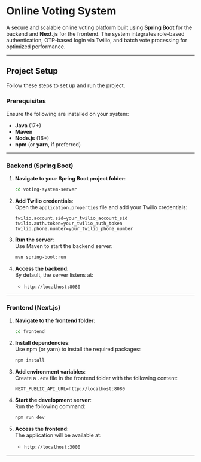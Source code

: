 # **Online Voting System**

A secure and scalable online voting platform built using **Spring Boot** for the backend and **Next.js** for the frontend. The system integrates role-based authentication, OTP-based login via Twilio, and batch vote processing for optimized performance.

---

## **Project Setup**

Follow these steps to set up and run the project.

### **Prerequisites**
Ensure the following are installed on your system:
- **Java** (17+)
- **Maven**
- **Node.js** (16+)
- **npm** (or **yarn**, if preferred)

---

### **Backend (Spring Boot)**

1. **Navigate to your Spring Boot project folder**:  
   ```bash
   cd voting-system-server
   ```

2. **Add Twilio credentials**:  
   Open the `application.properties` file and add your Twilio credentials:  
   ```properties
   twilio.account.sid=your_twilio_account_sid
   twilio.auth.token=your_twilio_auth_token
   twilio.phone.number=your_twilio_phone_number
   ```

3. **Run the server**:  
   Use Maven to start the backend server:  
   ```bash
   mvn spring-boot:run
   ```

4. **Access the backend**:  
   By default, the server listens at:  
   - `http://localhost:8080`

---

### **Frontend (Next.js)**

1. **Navigate to the frontend folder**:  
   ```bash
   cd frontend
   ```

2. **Install dependencies**:  
   Use npm (or yarn) to install the required packages:  
   ```bash
   npm install
   ```

3. **Add environment variables**:  
   Create a `.env` file in the frontend folder with the following content:  
   ```env
   NEXT_PUBLIC_API_URL=http://localhost:8080
   ```

4. **Start the development server**:  
   Run the following command:  
   ```bash
   npm run dev
   ```

5. **Access the frontend**:  
   The application will be available at:  
   - `http://localhost:3000`

---